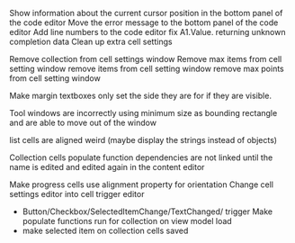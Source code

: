 ﻿

Show information about the current cursor position in the bottom panel of the code editor
Move the error message to the bottom panel of the code editor
Add line numbers to the code editor
fix A1.Value. returning unknown completion data
Clean up extra cell settings

Remove collection from cell settings window
Remove max items from cell setting window
remove items from cell setting window
remove max points from cell setting window

Make margin textboxes only set the side they are for if they are visible.

Tool windows are incorrectly using minimum size as bounding rectangle and are able to move out of the window

list cells are aligned weird (maybe display the strings instead of objects)

Collection cells populate function dependencies are not linked until the name is edited and edited again in the content editor

Make progress cells use alignment property for orientation
Change cell settings editor into cell trigger editor
- Button/Checkbox/SelectedItemChange/TextChanged/ trigger
Make populate functions run for collection on view model load
- make selected item on collection cells saved